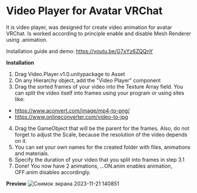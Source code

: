 # Video Player for Avatar VRChat
 It is video player, was designed for create video animation for avatar VRChat. Is worked according to principle enable and disable Mesh Renderer using .animation.

Installation guide and demo: https://youtu.be/G7xYz6ZQQnY

**Installation** 
1. Drag Video.Player.v1.0.unitypackage to Asset
2. On any Hierarchy object, add the "Video Player" component
3. Drag the sorted frames of your video into the Texture Array field. You can split the video itself into frames using your program or using sites like:
- https://www.aconvert.com/image/mp4-to-png/
- https://www.onlineconverter.com/video-to-jpg
4. Drag the GameObject that will be the parent for the frames. Also, do not forget to adjust the Scale, because the resolution of the video depends on it.
5. You can set your own names for the created folder with files, animations and materials.
6. Specify the duration of your video that you split into frames in step 3.1
7. Done! You now have 2 animations, ...ON.anim enables animation, OFF.anim disables accordingly.

**Preview**
![Снимок экрана 2023-11-21 140851](https://github.com/Dahus/Video-Player-for-Avatar-VRChat/assets/74374308/6603945a-ca10-4408-857f-3e12fa153f7a)
